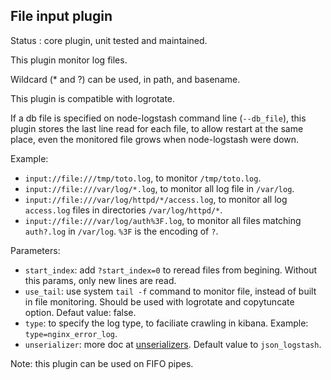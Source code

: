 File input plugin
---

Status : core plugin, unit tested and maintained.

This plugin monitor log files.

Wildcard (* and ?) can be used, in path, and basename.

This plugin is compatible with logrotate.

If a db file is specified on node-logstash command line (``--db_file``), this plugin stores the last line read for each file, to allow restart at the same place, even the monitored file grows when node-logstash were down.

Example:
* ``input://file:///tmp/toto.log``, to monitor ``/tmp/toto.log``.
* ``input://file:///var/log/*.log``, to monitor all log file in ``/var/log``.
* ``input://file:///var/log/httpd/*/access.log``, to monitor all log ``access.log`` files in directories ``/var/log/httpd/*``.
* ``input://file:///var/log/auth%3F.log``, to monitor all files matching ``auth?.log`` in ``/var/log``. ``%3F`` is the encoding of ``?``.

Parameters:

* ``start_index``: add ``?start_index=0`` to reread files from begining. Without this params, only new lines are read.
* ``use_tail``: use system ``tail -f`` command to monitor file, instead of built in file monitoring. Should be used with logrotate and copytuncate option. Defaut value: false.
* ``type``: to specify the log type, to faciliate crawling in kibana. Example: ``type=nginx_error_log``.
* ``unserializer``: more doc at [unserializers](unserializers.md). Default value to ``json_logstash``.

Note: this plugin can be used on FIFO pipes.
